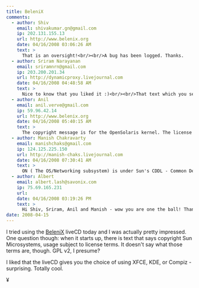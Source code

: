 ```yaml
---
title: BeleniX
comments:
  - author: Shiv
    email: shivakumar.gn@gmail.com
    ip: 202.131.155.13
    url: http://www.belenix.org
    date: 04/16/2008 03:06:26 AM
    text: >
      That is an oversight!<br/><br/>A bug has been logged. Thanks.
  - author: Sriram Narayanan
    email: sriramnrn@gmail.com
    ip: 203.200.201.34
    url: http://dynamicproxy.livejournal.com
    date: 04/16/2008 04:48:58 AM
    text: >
      Nice to know that you liked it :)<br/><br/>That text which you see is the standard opensolaris text. We've not done anything to change it all.<br/><br/>The terms for belenix itself would be CDDL, I think. I'll talk to the group and we'll pay attention to these points.
  - author: Anil
    email: anil.verve@gmail.com
    ip: 59.96.42.14
    url: http://www.belenix.org
    date: 04/16/2008 05:40:15 AM
    text: >
      The copyright message is for the OpenSolaris kernel. The license used is a free software license called CDDL. Various softwares in belenix are under their own free software licenses (like BSD, GPL, etc)
  - author: Manish Chakravarty
    email: manishchaks@gmail.com
    ip: 124.125.225.150
    url: http://manish-chaks.livejournal.com
    date: 04/16/2008 07:30:41 AM
    text: >
      ON ( The OS/Networking subsystem) is under Sun's CDDL - Common Development and Distribution Licence.<br/>Other software in the CD are under their individual licenses<br/>X - MIT License<br/>gcc/GNU tool chain - GPL<br/>KDE - LGPL<br/>and so on...<br/><br/>BeleniX as a whole is opensource and redistributable.
  - author: Albert
    email: albert.lash@savonix.com
    ip: 75.69.165.231
    url:
    date: 04/16/2008 03:19:26 PM
    text: >
      Hi Shiv, Sriram, Anil and Manish - wow you are one the ball! Thanks so much for commenting on this. I'm going to install BeleniX on an extra desktop tomorrow so I can keep playing with it. :-)
date: 2008-04-15
---
```


I tried using the <a href="http://www.genunix.org/distributions/belenix_site/?q=home">BeleniX</a> liveCD today and I was actually pretty impressed. One question though: when it starts up, there is text that says copyright Sun Microsystems, usage subject to license terms. It doesn't say what those terms are, though. GPL v2, I presume?

I liked that the liveCD gives you the choice of using XFCE, KDE, or Compiz - surprising. Totally cool.

¥

